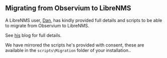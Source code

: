 ## Migrating from Observium to LibreNMS

A LibreNMS user, [Dan](https://twitter.com/thedanbrown), has kindly provided full details and scripts to be able to migrate from Observium to LibreNMS.

See [his](https://vlan50.com/2015/04/17/migrating-from-observium-to-librenms/) blog for full details.

We have mirrored the scripts he's provided with consent, these are available in the `scripts\Migration` folder of your installation..
